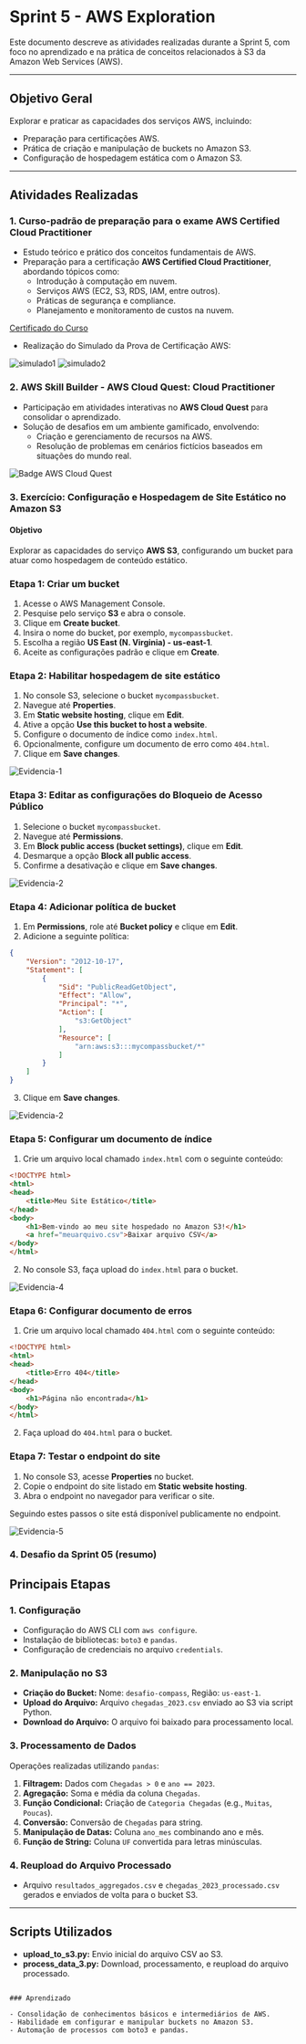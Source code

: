 # Sprint 5 - AWS Exploration

Este documento descreve as atividades realizadas durante a Sprint 5, com foco no aprendizado e na prática de conceitos relacionados à S3 da Amazon Web Services (AWS).

---

## Objetivo Geral
Explorar e praticar as capacidades dos serviços AWS, incluindo:
- Preparação para certificações AWS.
- Prática de criação e manipulação de buckets no Amazon S3.
- Configuração de hospedagem estática com o Amazon S3.

---

## Atividades Realizadas

### 1. **Curso-padrão de preparação para o exame AWS Certified Cloud Practitioner**

- Estudo teórico e prático dos conceitos fundamentais de AWS.
- Preparação para a certificação **AWS Certified Cloud Practitioner**, abordando tópicos como:
  - Introdução à computação em nuvem.
  - Serviços AWS (EC2, S3, RDS, IAM, entre outros).
  - Práticas de segurança e compliance.
  - Planejamento e monitoramento de custos na nuvem.

[Certificado do Curso](../Sprint%2005/Cerificados/18719_5_6620401_1734929093_AWS%20Skill%20Builder%20Course%20Completion%20Certificate.pdf)

- Realização do Simulado da Prova de Certificação AWS:

![simulado1](../Sprint%2005/Evidências/Exercícios/Evidencia%20Exercicio%20SP5%20(1).png)
![simulado2](../Sprint%2005/Evidências/Exercícios/Evidencia%20Exercicio%20SP5%20(2).png)

### 2. **AWS Skill Builder - AWS Cloud Quest: Cloud Practitioner**

- Participação em atividades interativas no **AWS Cloud Quest** para consolidar o aprendizado.
- Solução de desafios em um ambiente gamificado, envolvendo:
  - Criação e gerenciamento de recursos na AWS.
  - Resolução de problemas em cenários fictícios baseados em situações do mundo real.

![Badge AWS Cloud Quest](../Sprint%2005/Cerificados/Evidencia%20-%20Cloud%20Quest%20(2).png)

### 3. **Exercício: Configuração e Hospedagem de Site Estático no Amazon S3**

#### Objetivo
Explorar as capacidades do serviço **AWS S3**, configurando um bucket para atuar como hospedagem de conteúdo estático.

### Etapa 1: Criar um bucket

1. Acesse o AWS Management Console.
2. Pesquise pelo serviço **S3** e abra o console.
3. Clique em **Create bucket**.
4. Insira o nome do bucket, por exemplo, `mycompassbucket`.
5. Escolha a região **US East (N. Virginia) - us-east-1**.
6. Aceite as configurações padrão e clique em **Create**.

### Etapa 2: Habilitar hospedagem de site estático

1. No console S3, selecione o bucket `mycompassbucket`.
2. Navegue até **Properties**.
3. Em **Static website hosting**, clique em **Edit**.
4. Ative a opção **Use this bucket to host a website**.
5. Configure o documento de índice como `index.html`.
6. Opcionalmente, configure um documento de erro como `404.html`.
7. Clique em **Save changes**.

![Evidencia-1](../Sprint%2005/Evidências/Exercícios/Evidencia%20Exercicio%20SP5%20(3).png)

### Etapa 3: Editar as configurações do Bloqueio de Acesso Público

1. Selecione o bucket `mycompassbucket`.
2. Navegue até **Permissions**.
3. Em **Block public access (bucket settings)**, clique em **Edit**.
4. Desmarque a opção **Block all public access**.
5. Confirme a desativação e clique em **Save changes**.

![Evidencia-2](../Sprint%2005/Evidências/Exercícios/Evidencia%20Exercicio%20SP5%20(6).png)

### Etapa 4: Adicionar política de bucket

1. Em **Permissions**, role até **Bucket policy** e clique em **Edit**.
2. Adicione a seguinte política:

```json
{
    "Version": "2012-10-17",
    "Statement": [
        {
            "Sid": "PublicReadGetObject",
            "Effect": "Allow",
            "Principal": "*",
            "Action": [
                "s3:GetObject"
            ],
            "Resource": [
                "arn:aws:s3:::mycompassbucket/*"
            ]
        }
    ]
}
```

3. Clique em **Save changes**.

![Evidencia-2](../Sprint%2005/Evidências/Exercícios/Evidencia%20Exercicio%20SP5%20(4).png)

### Etapa 5: Configurar um documento de índice

1. Crie um arquivo local chamado `index.html` com o seguinte conteúdo:

```html
<!DOCTYPE html>
<html>
<head>
    <title>Meu Site Estático</title>
</head>
<body>
    <h1>Bem-vindo ao meu site hospedado no Amazon S3!</h1>
    <a href="meuarquivo.csv">Baixar arquivo CSV</a>
</body>
</html>
```

2. No console S3, faça upload do `index.html` para o bucket.

![Evidencia-4](../Sprint%2005/Evidências/Exercícios/Evidencia%20Exercicio%20SP5%20(5).png)

### Etapa 6: Configurar documento de erros

1. Crie um arquivo local chamado `404.html` com o seguinte conteúdo:

```html
<!DOCTYPE html>
<html>
<head>
    <title>Erro 404</title>
</head>
<body>
    <h1>Página não encontrada</h1>
</body>
</html>
```

2. Faça upload do `404.html` para o bucket.

### Etapa 7: Testar o endpoint do site

1. No console S3, acesse **Properties** no bucket.
2. Copie o endpoint do site listado em **Static website hosting**.
3. Abra o endpoint no navegador para verificar o site.

Seguindo estes passos o site está disponível publicamente no endpoint.

![Evidencia-5](../Sprint%2005/Evidências/Exercícios/Evidencia%20Exercicio%20SP5%20(7).png)

### 4. **Desafio da Sprint 05 (resumo)**

## Principais Etapas

### **1. Configuração**
- Configuração do AWS CLI com `aws configure`.
- Instalação de bibliotecas: `boto3` e `pandas`.
- Configuração de credenciais no arquivo `credentials`.

### **2. Manipulação no S3**
- **Criação do Bucket:** Nome: `desafio-compass`, Região: `us-east-1`.
- **Upload do Arquivo:** Arquivo `chegadas_2023.csv` enviado ao S3 via script Python.
- **Download do Arquivo:** O arquivo foi baixado para processamento local.

### **3. Processamento de Dados**
Operações realizadas utilizando `pandas`:
1. **Filtragem:** Dados com `Chegadas > 0` e `ano == 2023`.
2. **Agregação:** Soma e média da coluna `Chegadas`.
3. **Função Condicional:** Criação de `Categoria Chegadas` (e.g., `Muitas`, `Poucas`).
4. **Conversão:** Conversão de `Chegadas` para string.
5. **Manipulação de Datas:** Coluna `ano_mes` combinando ano e mês.
6. **Função de String:** Coluna `UF` convertida para letras minúsculas.

### **4. Reupload do Arquivo Processado**
- Arquivo `resultados_aggregados.csv` e `chegadas_2023_processado.csv` gerados e enviados de volta para o bucket S3.

---

## Scripts Utilizados
- **upload_to_s3.py:** Envio inicial do arquivo CSV ao S3.
- **process_data_3.py:** Download, processamento, e reupload do arquivo processado.

```

### Aprendizado

- Consolidação de conhecimentos básicos e intermediários de AWS.
- Habilidade em configurar e manipular buckets no Amazon S3.
- Automação de processos com boto3 e pandas.